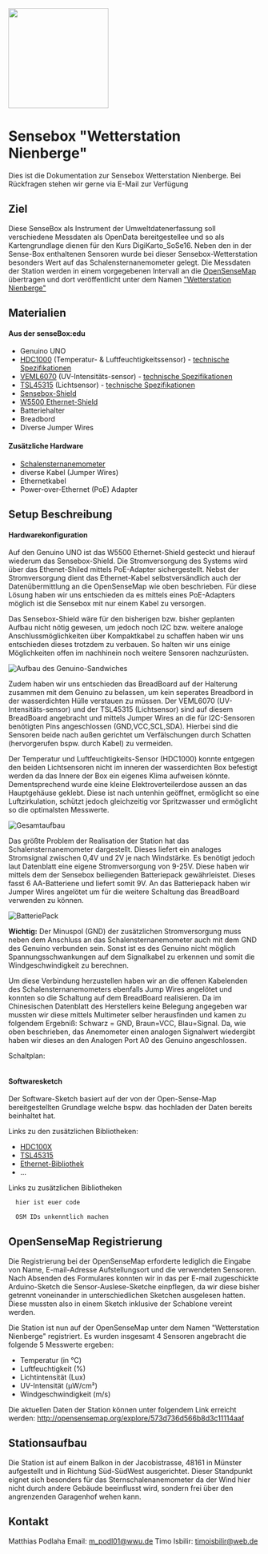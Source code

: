 <img src="https://github.com/sensebox/OER/blob/master/senseBox_edu/images/sensebox_logo_neu.png" width="200"/>

# Sensebox "Wetterstation Nienberge"
Dies ist die Dokumentation zur Sensebox Wetterstation Nienberge. Bei Rückfragen stehen wir gerne via E-Mail zur Verfügung

## Ziel
Diese SenseBox als Instrument der Umweltdatenerfassung soll verschiedene Messdaten als OpenData bereitgestellee und so als Kartengrundlage dienen für den Kurs DigiKarto_SoSe16.
Neben den in der Sense-Box enthaltenen Sensoren wurde bei dieser Sensebox-Wetterstation besonders Wert auf das Schalensternanemometer gelegt. 
Die Messdaten der Station werden in einem vorgegebenen Intervall an die [OpenSenseMap](http://opensensemap.org/) übertragen und dort veröffentlicht unter dem Namen ["Wetterstation Nienberge"](http://opensensemap.org/explore/573d736d566b8d3c11114aaf)

## Materialien
#### Aus der senseBox:edu
* Genuino UNO
* [HDC1000](http://www.watterott.com/de/HDC1000-Breakout) (Temperatur- & Luftfeuchtigkeitssensor) - [technische Spezifikationen](https://github.com/watterott/HDC100X-Breakout)
* [VEML6070](http://www.watterott.com/de/VEML6070-Breakout-UV-Lichtsensor) (UV-Intensitäts-sensor) - [technische Spezifikationen](https://github.com/watterott/VEML6070-Breakout)
* [TSL45315](http://www.watterott.com/de/TSL45315-Breakout) (Lichtsensor) - [technische Spezifikationen](https://github.com/watterott/TSL45315-Breakout)
* [Sensebox-Shield](https://github.com/watterott/SenseBox-Shield)
* [W5500 Ethernet-Shield](http://www.seeedstudio.com/wiki/W5500_Ethernet_Shield_v1.0)
* Batteriehalter
* Breadbord
* Diverse Jumper Wires

#### Zusätzliche Hardware
* [Schalensternanemometer](https://www.adafruit.com/product/1733)
* diverse Kabel (Jumper Wires)
* Ethernetkabel
* Power-over-Ethernet (PoE) Adapter

## Setup Beschreibung
#### Hardwarekonfiguration
Auf den Genuino UNO ist das W5500 Ethernet-Shield gesteckt und hierauf wiederum das Sensebox-Shield.
Die Stromversorgung des Systems wird über das Ethenet-Shiled mittels PoE-Adapter sichergestellt.
Nebst der Stromversorgung dient das Ethernet-Kabel selbstversändlich auch der Datenübermittlung an die OpenSenseMap wie oben beschrieben. Für diese Lösung haben wir uns entschieden da es mittels eines PoE-Adapters möglich ist die Sensebox mit nur einem Kabel zu versorgen. 

Das Sensebox-Shield wäre für den bisherigen bzw. bisher geplanten Aufbau nicht nötig gewesen, um jedoch noch I2C bzw. weitere analoge Anschlussmöglichkeiten über Kompaktkabel zu schaffen haben wir uns entschieden dieses trotzdem zu verbauen. So halten wir uns einige Möglichkeiten offen im nachhinein noch weitere Sensoren nachzurüsten.

![Aufbau des Genuino-Sandwiches](https://raw.githubusercontent.com/MatthesP/SenseBox/master/pictures/FullSizeRender.jpg)

Zudem haben wir uns entschieden das BreadBoard auf der Halterung zusammen mit dem Genuino zu belassen, um kein seperates Breadbord in der wasserdichten Hülle verstauen zu müssen. 
Der  VEML6070 (UV-Intensitäts-sensor) und der TSL45315 (Lichtsensor) sind auf diesem BreadBoard angebracht und mittels Jumper Wires an die für I2C-Sensoren benötigten Pins angeschlossen (GND,VCC,SCL,SDA). Hierbei sind die Sensoren beide nach außen gerichtet um Verfälschungen durch Schatten (hervorgerufen bspw. durch Kabel) zu vermeiden. 

Der Temperatur und Luftfeuchtigkeits-Sensor (HDC1000) konnte entgegen den beiden Lichtsensoren nicht im inneren der wasserdichten Box befestigt werden da das Innere der Box ein eigenes Klima aufweisen könnte. Dementsprechend wurde eine kleine Elektroverteilerdose aussen an das Hauptgehäuse geklebt. Diese ist nach untenhin geöffnet, ermöglicht so eine Luftzirkulation, schützt jedoch gleichzeitig vor Spritzwasser und ermöglicht so die optimalsten Messwerte.

![Gesamtaufbau](https://raw.githubusercontent.com/MatthesP/SenseBox/master/pictures/IMG_0844.JPG)

Das größte Problem der Realisation der Station hat das Schalensternanemometer dargestellt. Dieses liefert ein analoges Stromsignal zwischen 0,4V und 2V je nach Windstärke. Es benötigt jedoch laut Datenblatt eine eigene Stromversorgung von 9-25V. Diese haben wir mittels dem der Sensebox beiliegenden Batteriepack gewährleistet. Dieses fasst 6 AA-Batteriene und liefert somit 9V. An das Batteriepack haben wir Jumper Wires angelötet um für die weitere Schaltung das BreadBoard verwenden zu können.
  
  ![BatteriePack](https://raw.githubusercontent.com/MatthesP/SenseBox/master/pictures/IMG_0850.JPG)

**Wichtig:** Der Minuspol (GND) der zusätzlichen Stromversorgung muss neben dem Anschluss an das Schalensternanemometer auch mit dem GND des Genuino verbunden sein. Sonst ist es des Genuino nicht möglich Spannungsschwankungen auf dem Signalkabel zu erkennen und somit die Windgeschwindigkeit zu berechnen. 

Um diese Verbindung herzustellen haben wir an die offenen Kabelenden des Schalensternanemometers ebenfalls Jump Wires angelötet und konnten so die Schaltung auf dem BreadBoard realisieren. Da im Chinesischen Datenblatt des Herstellers keine Belegung angegeben war mussten wir diese mittels Multimeter selber herausfinden und kamen zu folgendem Ergebniß: Schwarz = GND, Braun=VCC, Blau=Signal. Da, wie oben beschrieben, das Anemometer einen analogen Signalwert wiedergibt haben wir dieses an den Analogen Port A0 des Genuino angeschlossen.

Schaltplan:





<image src=""/>

#### Softwaresketch
Der Software-Sketch basiert auf der von der Open-Sense-Map bereitgestellten Grundlage welche bspw. das hochladen der Daten bereits beinhaltet hat.
 
Links zu den zusätzlichen Bibliotheken:

 - [HDC100X](https://github.com/RFgermany/HDC100X_Arduino_Library)
 - [TSL45315](https://github.com/adidax/Makerblog_TSL45315)
 - [Ethernet-Bibliothek](https://github.com/Wiznet/WIZ_Ethernet_Library)
 - ...



Links zu zusätzlichen Bibliotheken

``` c
  hier ist euer code

  OSM IDs unkenntlich machen
```

## OpenSenseMap Registrierung
Die Registrierung bei der OpenSenseMap erforderte lediglich die Eingabe von Name, E-mail-Adresse Aufstellungsort und die verwendeten Sensoren. Nach Absenden des Formulares konnten wir in das per E-mail zugeschickte Arduino-Sketch die Sensor-Auslese-Sketche einpflegen, da wir diese bisher getrennt voneinander in unterschiedlichen Sketchen ausgelesen hatten. Diese mussten also in einem Sketch inklusive der Schablone vereint werden.

Die Station ist nun auf der OpenSenseMap unter dem Namen "Wetterstation Nienberge" registriert. Es wurden insgesamt 4 Sensoren angebracht die folgende 5 Messwerte ergeben:

 - Temperatur (in °C)
 - Luftfeuchtigkeit (%)
 - Lichtintensität (Lux)
 - UV-Intensität (µW/cm²)
 - Windgeschwindigkeit (m/s)

Die aktuellen Daten der Station können unter folgendem Link erreicht werden:
http://opensensemap.org/explore/573d736d566b8d3c11114aaf

## Stationsaufbau
Die Station ist auf einem Balkon in der Jacobistrasse, 48161 in Münster aufgestellt und in Richtung Süd-SüdWest ausgerichtet. Dieser Standpunkt eignet sich besonders für das Sternschalenanemometer da der Wind hier nicht durch andere Gebäude beeinflusst wird, sondern frei über den angrenzenden Garagenhof wehen kann. 

## Kontakt
Matthias Podlaha Email: m_podl01@wwu.de
Timo Isbilir: timoisbilir@web.de
